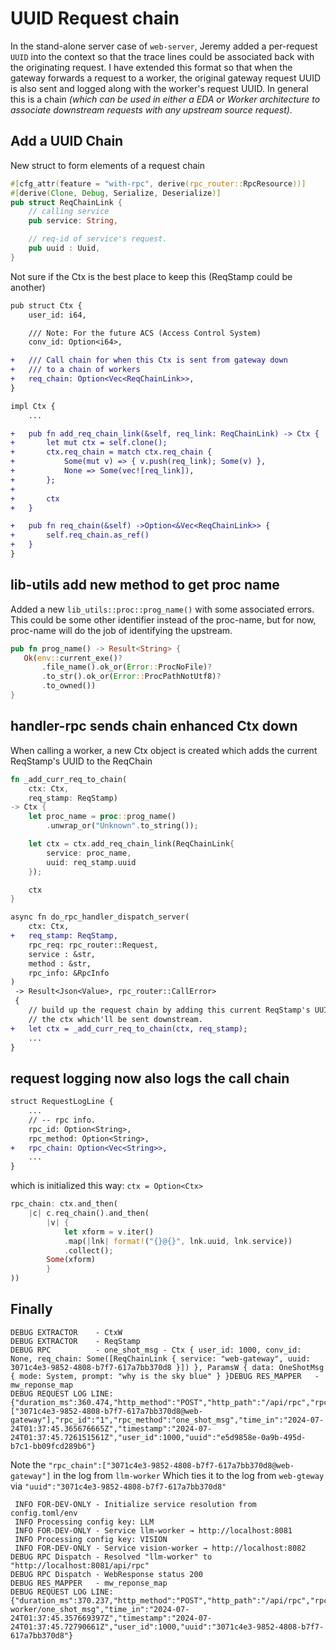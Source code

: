 
# UUID Request chain

In the stand-alone server case of `web-server`, Jeremy added a per-request `UUID` into the context so that the trace lines could be associated back with the originating request. I have extended this format so that when the gateway forwards a request to a worker, the original gateway request UUID is also sent and logged along with the worker's request UUID. In general this is a chain _(which can be used in either a EDA or Worker architecture to associate downstream requests with any upstream source request)_.

## Add a UUID Chain

New struct to form elements of a request chain

```rust
#[cfg_attr(feature = "with-rpc", derive(rpc_router::RpcResource))]
#[derive(Clone, Debug, Serialize, Deserialize)]
pub struct ReqChainLink {
	// calling service
	pub service: String, 

	// req-id of service's request.
	pub uuid : Uuid,
}
```

Not sure if the Ctx is the best place to keep this (ReqStamp could be another)

```diff
pub struct Ctx {
	user_id: i64,	

	/// Note: For the future ACS (Access Control System)
	conv_id: Option<i64>,

+	/// Call chain for when this Ctx is sent from gateway down 
+	/// to a chain of workers
+	req_chain: Option<Vec<ReqChainLink>>,
}

impl Ctx {
    ...

+   pub fn add_req_chain_link(&self, req_link: ReqChainLink) -> Ctx {
+		let mut ctx = self.clone();		
+		ctx.req_chain = match ctx.req_chain {
+			Some(mut v) => { v.push(req_link); Some(v) },
+			None => Some(vec![req_link]),			
+		};		
+
+		ctx			
+	}

+	pub fn req_chain(&self) ->Option<&Vec<ReqChainLink>> {
+		self.req_chain.as_ref()
+	}
}
```

## lib-utils add new method to get proc name

 Added a new `lib_utils::proc::prog_name()` with some associated errors. This could be some other identifier instead of the proc-name, but for now, proc-name will do the job of identifying the upstream.

 ```rust
 pub fn prog_name() -> Result<String> {
    Ok(env::current_exe()?
        .file_name().ok_or(Error::ProcNoFile)?
        .to_str().ok_or(Error::ProcPathNotUtf8)?
        .to_owned())
}
```

## handler-rpc sends chain enhanced Ctx down

When calling a worker, a new Ctx object is created which adds the current ReqStamp's UUID to the ReqChain

```rust
fn _add_curr_req_to_chain(
	ctx: Ctx, 
	req_stamp: ReqStamp) 
-> Ctx {
	let proc_name = proc::prog_name()
		.unwrap_or("Unknown".to_string());

	let ctx = ctx.add_req_chain_link(ReqChainLink{
		service: proc_name,
		uuid: req_stamp.uuid
	});

	ctx
}
```

```diff
async fn do_rpc_handler_dispatch_server(	
	ctx: Ctx,
+	req_stamp: ReqStamp,
	rpc_req: rpc_router::Request,
	service : &str,
	method : &str,
	rpc_info: &RpcInfo
) 
 -> Result<Json<Value>, rpc_router::CallError> 
 {	
	// build up the request chain by adding this current ReqStamp's UUID to 
	// the ctx which'll be sent downstream.
+	let ctx = _add_curr_req_to_chain(ctx, req_stamp);
    ...
}
```

## request logging now also logs the call chain

```diff
struct RequestLogLine {	
    ...
	// -- rpc info.
	rpc_id: Option<String>,
	rpc_method: Option<String>,
+	rpc_chain: Option<Vec<String>>,
    ...
}
```

which is initialized this way: `ctx = Option<Ctx>`

```rust
rpc_chain: ctx.and_then(
    |c| c.req_chain().and_then(
        |v| {
            let xform = v.iter()
            .map(|lnk| format!("{}@{}", lnk.uuid, lnk.service))
            .collect();
        Some(xform)
        }
))
```

## Finally

```console
DEBUG EXTRACTOR    - CtxW
DEBUG EXTRACTOR    - ReqStamp
DEBUG RPC          - one_shot_msg - Ctx { user_id: 1000, conv_id: None, req_chain: Some([ReqChainLink { service: "web-gateway", uuid: 3071c4e3-9852-4808-b7f7-617a7bb370d8 }]) }, ParamsW { data: OneShotMsg { mode: System, prompt: "why is the sky blue" } }DEBUG RES_MAPPER   - mw_reponse_map
DEBUG REQUEST LOG LINE:
{"duration_ms":360.474,"http_method":"POST","http_path":"/api/rpc","rpc_chain":["3071c4e3-9852-4808-b7f7-617a7bb370d8@web-gateway"],"rpc_id":"1","rpc_method":"one_shot_msg","time_in":"2024-07-24T01:37:45.365676665Z","timestamp":"2024-07-24T01:37:45.726151561Z","user_id":1000,"uuid":"e5d9858e-0a9b-495d-b7c1-bb09fcd289b6"}
```

Note the `"rpc_chain":["3071c4e3-9852-4808-b7f7-617a7bb370d8@web-gateway"]` in the log from `llm-worker` Which ties it to the log from `web-gteway` via `"uuid":"3071c4e3-9852-4808-b7f7-617a7bb370d8"`

```console
 INFO FOR-DEV-ONLY - Initialize service resolution from config.toml/env
 INFO Processing config key: LLM
 INFO FOR-DEV-ONLY - Service llm-worker → http://localhost:8081
 INFO Processing config key: VISION
 INFO FOR-DEV-ONLY - Service vision-worker → http://localhost:8082
DEBUG RPC Dispatch - Resolved "llm-worker" to "http://localhost:8081/api/rpc"
DEBUG RPC Dispatch - WebResponse status 200
DEBUG RES_MAPPER   - mw_reponse_map
DEBUG REQUEST LOG LINE:
{"duration_ms":370.237,"http_method":"POST","http_path":"/api/rpc","rpc_id":"1","rpc_method":"llm-worker/one_shot_msg","time_in":"2024-07-24T01:37:45.357669397Z","timestamp":"2024-07-24T01:37:45.72790661Z","user_id":1000,"uuid":"3071c4e3-9852-4808-b7f7-617a7bb370d8"}
```